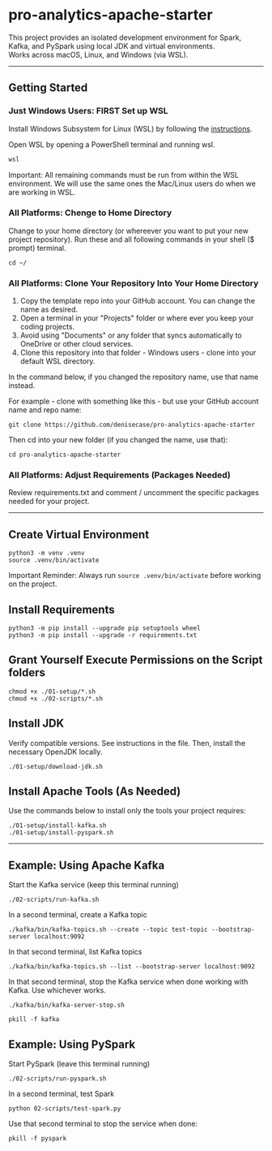 # pro-analytics-apache-starter

This project provides an isolated development environment for Spark, Kafka, and PySpark using local JDK and virtual environments.  
Works across macOS, Linux, and Windows (via WSL).  

---

## Getting Started

### Just Windows Users: FIRST Set up WSL 

Install Windows Subsystem for Linux (WSL) by following the [instructions](01-setup/windows-users-install-wsl.md).

Open WSL by opening a PowerShell terminal and running wsl. 

```powershell
wsl
```

Important: All remaining commands must be run from within the WSL environment. 
We will use the same ones the Mac/Linux users do when we are working in WSL. 

### All Platforms: Chenge to Home Directory

Change to your home directory (or whereever you want to put your new project repository). 
Run these and all following commands in your shell ($ prompt) terminal.


```shell
cd ~/
```

### All Platforms: Clone Your Repository Into Your Home Directory

1. Copy the template repo into your GitHub account. You can change the name as desired.
2. Open a terminal in your "Projects" folder or where ever you keep your coding projects.
3. Avoid using "Documents" or any folder that syncs automatically to OneDrive or other cloud services.
4. Clone this repository into that folder - Windows users - clone into your default WSL directory. 

In the command below, if you changed the repository name, use that name instead.  

For example - clone with something like this - but use your GitHub account name and repo name:

```shell
git clone https://github.com/denisecase/pro-analytics-apache-starter
```

Then cd into your new folder (if you changed the name, use that):

```shell
cd pro-analytics-apache-starter
```


### All Platforms: Adjust Requirements (Packages Needed)  
Review requirements.txt and comment / uncomment the specific packages needed for your project.  

---

## Create Virtual Environment

```shell
python3 -m venv .venv
source .venv/bin/activate
```

Important Reminder: Always run `source .venv/bin/activate` before working on the project.


## Install Requirements

```shell
python3 -m pip install --upgrade pip setuptools wheel
python3 -m pip install --upgrade -r requirements.txt

```

## Grant Yourself Execute Permissions on the Script folders

```shell
chmod +x ./01-setup/*.sh
chmod +x ./02-scripts/*.sh
```


## Install JDK

Verify compatible versions. 
See instructions in the file. 
Then, install the necessary OpenJDK locally. 

```shell
./01-setup/download-jdk.sh
```

## Install Apache Tools (As Needed)

Use the commands below to install only the tools your project requires:

```shell
./01-setup/install-kafka.sh
./01-setup/install-pyspark.sh
```

---

## Example: Using Apache Kafka

Start the Kafka service (keep this terminal running)

```shell
./02-scripts/run-kafka.sh
```

In a second terminal, create a Kafka topic

```shell
./kafka/bin/kafka-topics.sh --create --topic test-topic --bootstrap-server localhost:9092
```

In that second terminal, list Kafka topics

```shell
./kafka/bin/kafka-topics.sh --list --bootstrap-server localhost:9092
```

In that second terminal, stop the Kafka service when done working with Kafka. Use whichever works. 

```shell
./kafka/bin/kafka-server-stop.sh

pkill -f kafka
```


## Example: Using PySpark

Start PySpark (leave this terminal running)

```shell
./02-scripts/run-pyspark.sh
```

In a second terminal, test Spark
```shell
python 02-scripts/test-spark.py
```


Use that second terminal to stop the service when done:

```shell
pkill -f pyspark
```




